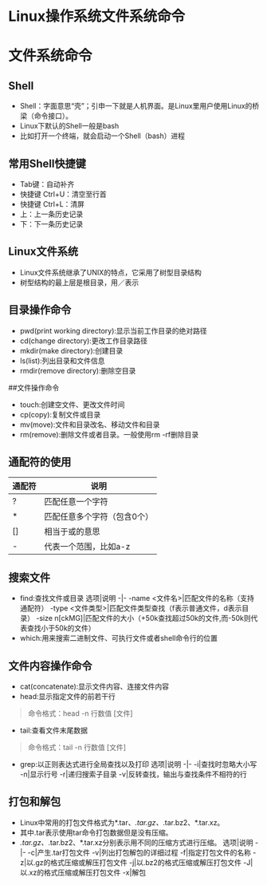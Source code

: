 # Linux操作系统文件系统命令


# 文件系统命令

## Shell

* Shell：字面意思“壳”；引申一下就是人机界面。是Linux里用户使用Linux的桥梁（命令接口）。
 * Linux下默认的Shell一般是bash
 * 比如打开一个终端，就会启动一个Shell（bash）进程
 
## 常用Shell快捷键
- Tab键：自动补齐
- 快捷键 Ctrl+U：清空至行首
- 快捷键 Ctrl+L：清屏
- 上：上一条历史记录
- 下：下一条历史记录 

## Linux文件系统
* Linux文件系统继承了UNIX的特点，它采用了树型目录结构
* 树型结构的最上层是根目录，用／表示

## 目录操作命令
- pwd(print working directory):显示当前工作目录的绝对路径
- cd(change directory):更改工作目录路径
- mkdir(make directory):创建目录
- ls(list):列出目录和文件信息
- rmdir(remove directory):删除空目录

##文件操作命令
- touch:创建空文件、更改文件时间
- cp(copy):复制文件或目录
- mv(move):文件和目录改名、移动文件和目录
- rm(remove):删除文件或者目录。一般使用rm -rf删除目录

## 通配符的使用
通配符|说明
-|-
?|匹配任意一个字符
*|匹配任意多个字符（包含0个）
[]|相当于或的意思
-|代表一个范围，比如a-z
## 搜索文件
- find:查找文件或目录
选项|说明
-|-
-name <文件名>|匹配文件的名称（支持通配符）
-type <文件类型>|匹配文件类型查找（f表示普通文件，d表示目录）
-size n[ckMG]|匹配文件的大小（+50k查找超过50k的文件,而-50k则代表查找小于50k的文件）
- which:用来搜索二进制文件、可执行文件或者shell命令行的位置
## 文件内容操作命令
- cat(concatenate):显示文件内容、连接文件内容
- head:显示指定文件的前若干行
> 命令格式：head   -n  行数值  [文件]
- tail:查看文件末尾数据
> 命令格式：tail  -n  行数值 [文件]
- grep:以正则表达式进行全局查找以及打印
选项|说明
-|-
-i|查找时忽略大小写
-n|显示行号
-r|递归搜索子目录
-v|反转查找，输出与查找条件不相符的行
## 打包和解包
* Linux中常用的打包文件格式为*.tar、*.tar.gz、*.tar.bz2、*.tar.xz。
* 其中.tar表示使用tar命令打包数据但是没有压缩。
* *.tar.gz、*.tar.bz2、*.tar.xz分别表示用不同的压缩方式进行压缩。
选项|说明
-|-
-c|产生.tar打包文件
-v|列出打包解包的详细过程
-f|指定打包文件的名称
-z|以.gz的格式压缩或解压打包文件
-j|以.bz2的格式压缩或解压打包文件
-J|以.xz的格式压缩或解压打包文件
-x|解包

